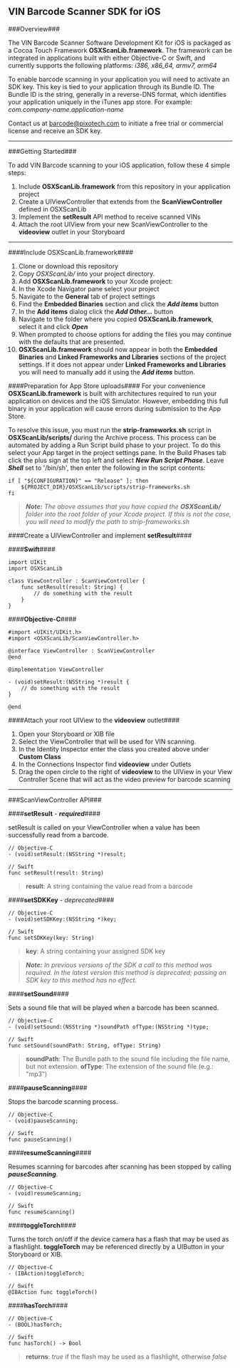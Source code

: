 ## VIN Barcode Scanner SDK for iOS ##

###Overview###

The VIN Barcode Scanner Software Development Kit for iOS is packaged as a Cocoa Touch Framework **OSXScanLib.framework**. The framework can be integrated in applications built with either Objective-C or Swift, and currently supports the following platforms: *i386, x86_64, armv7, arm64*

To enable barcode scanning in your application you will need to activate an SDK key. This key is tied to your application through its Bundle ID. The Bundle ID is the string, generally in a reverse-DNS format, which identifies your application uniquely in the iTunes app store. For example: *com.company-name.application-name*

Contact us at barcode@pixotech.com to initiate a free trial or commercial license and receive an SDK key.

---

###Getting Started###

To add VIN Barcode scanning to your iOS application, follow these 4 simple steps:

1. Include **OSXScanLib.framework** from this repository in your application project
2. Create a UIViewController that extends from the **ScanViewController** defined in OSXScanLib
3. Implement the **setResult** API method to receive scanned VINs
4. Attach the root UIView from your new ScanViewController to the **videoview** outlet in your Storyboard

---

####Include OSXScanLib.framework####

 1. Clone or download this repository
 2. Copy <i class="icon-folder">OSXScanLib/</i> into your project directory.
 3. Add **OSXScanLib.framework** to your Xcode project:
  1. In the Xcode Navigator pane select your project
  2. Navigate to the **General** tab of project settings
  3. Find the **Embedded Binaries** section and click the <i class="icon-plus">**Add items**</i> button
  4. In the **Add items** dialog click the ***Add Other...*** button
  5. Navigate to the folder where you copied **OSXScanLib.framework**, select it and click ***Open***
  6. When prompted to choose options for adding the files you may continue with the defaults that are presented.
  7. **OSXScanLib.framework** should now appear in both the **Embedded Binaries** and **Linked Frameworks and Libraries** sections of the project settings. If it does not appear under **Linked Frameworks and Libraries** you will need to manually add it using the <i class="icon-plus">**Add items**</i> button.

####Preparation for App Store uploads####
For your convenience **OSXScanLib.framework** is built with architectures required to run your application on devices and the iOS Simulator. However, embedding this full binary in your application will cause errors during submission to the App Store.

To resolve this issue, you must run the **strip-frameworks.sh** script in **OSXScanLib/scripts/** during the Archive process. This process can be automated by adding a Run Script build phase to your project. To do this select your App target in the project settings pane. In the Build Phases tab click the plus sign at the top left and select ***New Run Script Phase***. Leave ***Shell*** set to '/bin/sh', then enter the following in the script contents:

```
if [ "${CONFIGURATION}" == "Release" ]; then
    ${PROJECT_DIR}/OSXScanLib/scripts/strip-frameworks.sh
fi
```

> ***Note:*** *The above assumes that you have copied the **OSXScanLib/** folder into the root folder of your Xcode project. If this is not the case, you will need to modify the path to strip-frameworks.sh*

####Create a UIViewController and implement **setResult**####

####**Swift**####
```
import UIKit
import OSXScanLib

class ViewController : ScanViewController {
    func setResult(result: String) {
        // do something with the result
    }
}
```

####**Objective-C**####

```
#import <UIKit/UIKit.h>
#import <OSXScanLib/ScanViewController.h>

@interface ViewController : ScanViewController
@end

@implementation ViewController

- (void)setResult:(NSString *)result {
    // do something with the result
}

@end
```

####Attach your root UIView to the **videoview** outlet####

1. Open your Storyboard or XIB file
2. Select the ViewController that will be used for VIN scanning.
3. In the Identity Inspector enter the class you created above under **Custom Class**
4. In the Connections Inspector find **videoview** under Outlets
5. Drag the open circle to the right of **videoview** to the UIView in your View Controller Scene that will act as the video preview for barcode scanning

---

###ScanViewController API###

####**setResult** - ***required***####

setResult is called on your ViewController when a value has been successfully read from a barcode.

```
// Objective-C
- (void)setResult:(NSString *)result;

// Swift
func setResult(result: String)
```

> **result**: A string containing the value read from a barcode

####**setSDKKey** - *deprecated*####

```
// Objective-C
- (void)setSDKKey:(NSString *)key;

// Swift
func setSDKKey(key: String)
```

> **key**: A string containing your assigned SDK key

> ***Note:*** *In previous versions of the SDK a call to this method was required. In the latest version this method is deprecated; passing an SDK key to this method has no effect.*

####**setSound**####

Sets a sound file that will be played when a barcode has been scanned.

```
// Objective-C
- (void)setSound:(NSString *)soundPath ofType:(NSString *)type;

// Swift
func setSound(soundPath: String, ofType: String)
```

> **soundPath**: The Bundle path to the sound file including the file name, but not extension.
> **ofType**: The extension of the sound file (e.g.: "mp3")

####**pauseScanning**####

Stops the barcode scanning process.

```
// Objective-C
- (void)pauseScanning;

// Swift
func pauseScanning()
```

####**resumeScanning**####

Resumes scanning for barcodes after scanning has been stopped by calling ***pauseScanning***.

```
// Objective-C
- (void)resumeScanning;

// Swift
func resumeScanning()
```

####**toggleTorch**####

Turns the torch on/off if the device camera has a flash that may be used as a flashlight. **toggleTorch** may be referenced directly by a UIButton in your Storyboard or XIB.

```
// Objective-C
- (IBAction)toggleTorch;

// Swift
@IBAction func toggleTorch()
```

####**hasTorch**####

```
// Objective-C
- (BOOL)hasTorch;

// Swift
func hasTorch() -> Bool
```

> **returns**: *true* if the flash may be used as a flashlight, otherwise *false*
